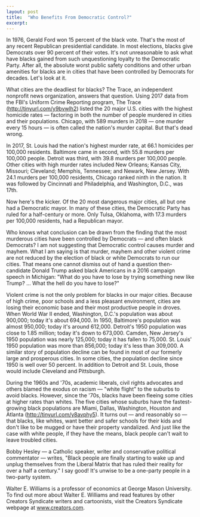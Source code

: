 ```yaml
---
layout: post
title:  "Who Benefits From Democratic Control?"
excerpt:
---
```




In 1976, Gerald Ford won 15 percent of the black vote. That's the most of any recent Republican presidential candidate. In most elections, blacks give Democrats over 90 percent of their votes. It's not unreasonable to ask what have blacks gained from such unquestioning loyalty to the Democratic Party. After all, the absolute worst public safety conditions and other urban amenities for blacks are in cities that have been controlled by Democrats for decades. Let's look at it.

What cities are the deadliest for blacks? The Trace, an independent nonprofit news organization, answers that question. Using 2017 data from the FBI's Uniform Crime Reporting program, The Trace (http://tinyurl.com/y9bvwlh2) listed the 20 major U.S. cities with the highest homicide rates — factoring in both the number of people murdered in cities and their populations. Chicago, with 589 murders in 2018 — one murder every 15 hours — is often called the nation's murder capital. But that's dead wrong.

In 2017, St. Louis had the nation's highest murder rate, at 66.1 homicides per 100,000 residents. Baltimore came in second, with 55.8 murders per 100,000 people. Detroit was third, with 39.8 murders per 100,000 people. Other cities with high murder rates included New Orleans; Kansas City, Missouri; Cleveland; Memphis, Tennessee; and Newark, New Jersey. With 24.1 murders per 100,000 residents, Chicago ranked ninth in the nation. It was followed by Cincinnati and Philadelphia, and Washington, D.C., was 17th.

Now here's the kicker. Of the 20 most dangerous major cities, all but one had a Democratic mayor. In many of these cities, the Democratic Party has ruled for a half-century or more. Only Tulsa, Oklahoma, with 17.3 murders per 100,000 residents, had a Republican mayor.

Who knows what conclusion can be drawn from the finding that the most murderous cities have been controlled by Democrats — and often black Democrats? I am not suggesting that Democratic control causes murder and mayhem. What I am saying is that murder, mayhem and other violent crime are not reduced by the election of black or white Democrats to run our cities. That means one cannot dismiss out of hand a question then-candidate Donald Trump asked black Americans in a 2016 campaign speech in Michigan: "What do you have to lose by trying something new like Trump? ... What the hell do you have to lose?"

Violent crime is not the only problem for blacks in our major cities. Because of high crime, poor schools and a less pleasant environment, cities are losing their economic base and their most productive people in droves. When World War II ended, Washington, D.C.'s population was about 900,000; today it's about 694,000. In 1950, Baltimore's population was almost 950,000; today it's around 612,000. Detroit's 1950 population was close to 1.85 million; today it's down to 673,000. Camden, New Jersey's 1950 population was nearly 125,000; today it has fallen to 75,000. St. Louis' 1950 population was more than 856,000; today it's less than 309,000. A similar story of population decline can be found in most of our formerly large and prosperous cities. In some cities, the population decline since 1950 is well over 50 percent. In addition to Detroit and St. Louis, those would include Cleveland and Pittsburgh.

During the 1960s and '70s, academic liberals, civil rights advocates and others blamed the exodus on racism — "white flight" to the suburbs to avoid blacks. However, since the '70s, blacks have been fleeing some cities at higher rates than whites. The five cities whose suburbs have the fastest-growing black populations are Miami, Dallas, Washington, Houston and Atlanta (http://tinyurl.com/y8avphy5). It turns out — and reasonably so — that blacks, like whites, want better and safer schools for their kids and don't like to be mugged or have their property vandalized. And just like the case with white people, if they have the means, black people can't wait to leave troubled cities.

Bobby Hesley — a Catholic speaker, writer and conservative political commentator — writes, "Black people are finally starting to wake up and unplug themselves from the Liberal Matrix that has ruled their reality for over a half a century." I say good! It's unwise to be a one-party people in a two-party system.

Walter E. Williams is a professor of economics at George Mason University. To find out more about Walter E. Williams and read features by other Creators Syndicate writers and cartoonists, visit the Creators Syndicate webpage at www.creators.com.
